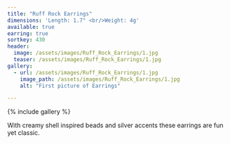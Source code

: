 ```yaml
---
title: "Ruff Rock Earrings"
dimensions: 'Length: 1.7" <br/>Weight: 4g'
available: true
earring: true
sortkey: 430
header:
  image: /assets/images/Ruff_Rock_Earrings/1.jpg
  teaser: /assets/images/Ruff_Rock_Earrings/1.jpg
gallery:
  - url: /assets/images/Ruff_Rock_Earrings/1.jpg
    image_path: /assets/images/Ruff_Rock_Earrings/1.jpg
    alt: "First picture of Earrings"

---
```



{% include gallery %}

With creamy shell inspired beads and silver accents these earrings are fun yet classic.